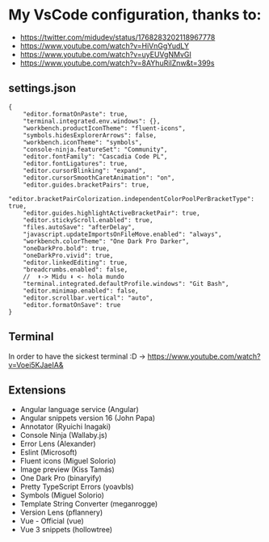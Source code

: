 # My VsCode configuration, thanks to:
- https://twitter.com/midudev/status/1768283202118967778
- https://www.youtube.com/watch?v=HiVnGgYudLY
- https://www.youtube.com/watch?v=uyEUVgNMvGI
- https://www.youtube.com/watch?v=8AYhuRiIZnw&t=399s

## settings.json
```
{
    "editor.formatOnPaste": true,
    "terminal.integrated.env.windows": {},
    "workbench.productIconTheme": "fluent-icons",
    "symbols.hidesExplorerArrows": false,
    "workbench.iconTheme": "symbols",
    "console-ninja.featureSet": "Community",
    "editor.fontFamily": "Cascadia Code PL",
    "editor.fontLigatures": true,
    "editor.cursorBlinking": "expand",
    "editor.cursorSmoothCaretAnimation": "on",
    "editor.guides.bracketPairs": true,
    "editor.bracketPairColorization.independentColorPoolPerBracketType": true,
    "editor.guides.highlightActiveBracketPair": true,
    "editor.stickyScroll.enabled": true,
    "files.autoSave": "afterDelay",
    "javascript.updateImportsOnFileMove.enabled": "always",
    "workbench.colorTheme": "One Dark Pro Darker",
    "oneDarkPro.bold": true,
    "oneDarkPro.vivid": true,
    "editor.linkedEditing": true,
    "breadcrumbs.enabled": false,
    //  ⬆️-> Midu ⬇️ <- hola mundo
    "terminal.integrated.defaultProfile.windows": "Git Bash",
    "editor.minimap.enabled": false,
    "editor.scrollbar.vertical": "auto",
    "editor.formatOnSave": true
}
```

## Terminal
In order to have the sickest terminal :D -> https://www.youtube.com/watch?v=Voei5KJaeIA&

## Extensions
- Angular language service (Angular)
- Angular snippets version 16 (John Papa)
- Annotator (Ryuichi Inagaki)
- Console Ninja (Wallaby.js)
- Error Lens (Alexander)
- Eslint (Microsoft)
- Fluent icons (Miguel Solorio)
- Image preview (Kiss Tamás)
- One Dark Pro (binaryify)
- Pretty TypeScript Errors (yoavbls)
- Symbols (Miguel Solorio)
- Template String Converter (meganrogge)
- Version Lens (pflannery)
- Vue - Official (vue)
- Vue 3 snippets (hollowtree)
